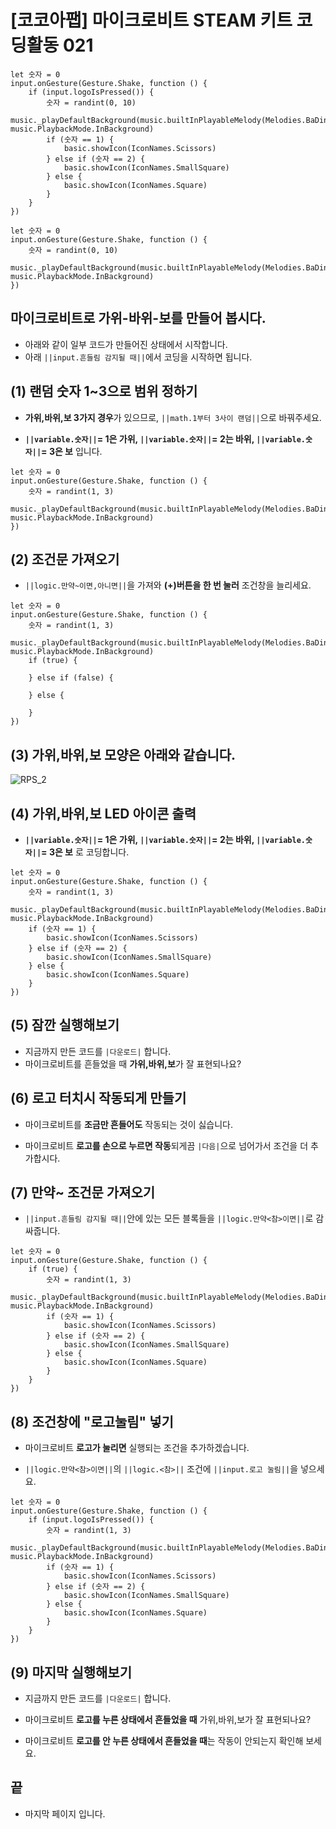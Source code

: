 # [코코아팹] 마이크로비트 STEAM 키트 코딩활동 021

```ghost
let 숫자 = 0
input.onGesture(Gesture.Shake, function () {
    if (input.logoIsPressed()) {
        숫자 = randint(0, 10)
        music._playDefaultBackground(music.builtInPlayableMelody(Melodies.BaDing), music.PlaybackMode.InBackground)
        if (숫자 == 1) {
            basic.showIcon(IconNames.Scissors)
        } else if (숫자 == 2) {
            basic.showIcon(IconNames.SmallSquare)
        } else {
            basic.showIcon(IconNames.Square)
        }
    }
})

```

```template
let 숫자 = 0
input.onGesture(Gesture.Shake, function () {
    숫자 = randint(0, 10)
    music._playDefaultBackground(music.builtInPlayableMelody(Melodies.BaDing), music.PlaybackMode.InBackground)
})

```

## 마이크로비트로 가위-바위-보를 만들어 봅시다.
* 아래와 같이 일부 코드가 만들어진 상태에서 시작합니다.
* 아래 ``||input.흔들림 감지될 때||``에서 코딩을 시작하면 됩니다.

## (1) 랜덤 숫자 1~3으로 범위 정하기 
*  **가위,바위,보 3가지 경우**가 있으므로, ``||math.1부터 3사이 랜덤||``으로 바꿔주세요.

* **``||variable.숫자||``= 1은 가위, ``||variable.숫자||``= 2는 바위, ``||variable.숫자||``= 3은 보** 입니다.

```blocks
let 숫자 = 0
input.onGesture(Gesture.Shake, function () {
    숫자 = randint(1, 3)
    music._playDefaultBackground(music.builtInPlayableMelody(Melodies.BaDing), music.PlaybackMode.InBackground)
})
```

## (2) 조건문 가져오기 
* ``||logic.만약~이면,아니면||``을 가져와 **(+)버튼을 한 번 눌러** 조건창을 늘리세요.

```blocks
let 숫자 = 0
input.onGesture(Gesture.Shake, function () {
    숫자 = randint(1, 3)
    music._playDefaultBackground(music.builtInPlayableMelody(Melodies.BaDing), music.PlaybackMode.InBackground)
    if (true) {
    	
    } else if (false) {
    	
    } else {
    	
    }
})
```
## (3) 가위,바위,보 모양은 아래와 같습니다.
![RPS_2](https://github.com/kocoasolution/mytutorial/assets/170903760/da4790ea-d809-4391-819b-072a1cff12e5)


## (4) 가위,바위,보 LED 아이콘 출력 
* **``||variable.숫자||``= 1은 가위, ``||variable.숫자||``= 2는 바위, ``||variable.숫자||``= 3은 보** 로 코딩합니다.

```blocks
let 숫자 = 0
input.onGesture(Gesture.Shake, function () {
    숫자 = randint(1, 3)
    music._playDefaultBackground(music.builtInPlayableMelody(Melodies.BaDing), music.PlaybackMode.InBackground)
    if (숫자 == 1) {
        basic.showIcon(IconNames.Scissors)
    } else if (숫자 == 2) {
        basic.showIcon(IconNames.SmallSquare)
    } else {
        basic.showIcon(IconNames.Square)
    }
})
```

## (5) 잠깐 실행해보기
* 지금까지 만든 코드를 ``|다운로드|`` 합니다.
* 마이크로비트를 흔들었을 때 **가위,바위,보**가 잘 표현되나요?

## (6) 로고 터치시 작동되게 만들기
* 마이크로비트를 **조금만 흔들어도** 작동되는 것이 싫습니다.

* 마이크로비트 **로고를 손으로 누르면 작동**되게끔 ``|다음|``으로 넘어가서 조건을 더 추가합시다.

## (7) 만약~ 조건문 가져오기
* ``||input.흔들림 감지될 때||``안에 있는 모든 블록들을 ``||logic.만약<참>이면||``로 감싸줍니다.

```blocks
let 숫자 = 0
input.onGesture(Gesture.Shake, function () {
    if (true) {
        숫자 = randint(1, 3)
        music._playDefaultBackground(music.builtInPlayableMelody(Melodies.BaDing), music.PlaybackMode.InBackground)
        if (숫자 == 1) {
            basic.showIcon(IconNames.Scissors)
        } else if (숫자 == 2) {
            basic.showIcon(IconNames.SmallSquare)
        } else {
            basic.showIcon(IconNames.Square)
        }
    }
})

```

## (8) 조건창에 "로고눌림" 넣기
* 마이크로비트 **로고가 눌리면** 실행되는 조건을 추가하겠습니다.

* ``||logic.만약<참>이면||``의 ``||logic.<참>||`` 조건에 ``||input.로고 눌림||``을 넣으세요.

```blocks
let 숫자 = 0
input.onGesture(Gesture.Shake, function () {
    if (input.logoIsPressed()) {
        숫자 = randint(1, 3)
        music._playDefaultBackground(music.builtInPlayableMelody(Melodies.BaDing), music.PlaybackMode.InBackground)
        if (숫자 == 1) {
            basic.showIcon(IconNames.Scissors)
        } else if (숫자 == 2) {
            basic.showIcon(IconNames.SmallSquare)
        } else {
            basic.showIcon(IconNames.Square)
        }
    }
})
```


## (9) 마지막 실행해보기
* 지금까지 만든 코드를 ``|다운로드|`` 합니다.
  
* 마이크로비트 **로고를 누른 상태에서 흔들었을 때** 가위,바위,보가 잘 표현되나요?
  
* 마이크로비트 **로고를 안 누른 상태에서 흔들었을 때**는 작동이 안되는지 확인해 보세요.

## 끝
* 마지막 페이지 입니다.
